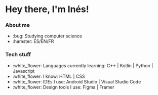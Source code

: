 # Hey there, I'm Inés!
### **About me**
<ul>

<li>:bug: Studying computer science</li>

<li>:hamster: ES/EN/FR</li>

</ul>

### **Tech stuff**
<ul>

<li>:white_flower: Languages currently learning: C++ | Kotlin | Python | Javascript</li>

<li>:white_flower: I know: HTML | CSS</li>

<li>:white_flower: IDEs I use: Android Studio | Visual Studio Code</li>

<li>:white_flower: Design tools I use: Figma | Framer</li>

</ul>
